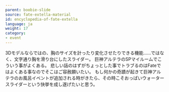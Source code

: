 ```yaml
---
parent: boobie-slide
source: fate-extella-material
id: encyclopedia-of-fate-extella
language: ja
weight: 17
category:
- event
---
```


3Dモデルならではの、胸のサイズを計ったり変化させたりできる機能……ではなく、文字通り胸を滑り台にしたスライダー。
巨神アルテラのSPマイルームでこういう事がよくある。
悲しい話のはずがちょっとした事でトラブるのはFateではよくある事なのでそこはご容赦願いたい。
もし何かの奇蹟が起きて巨神アルテラのお風呂イベントが追加される時がきたら、その時こそおっぱいウォータースライダーという快挙を成し遂げたいと思う。
